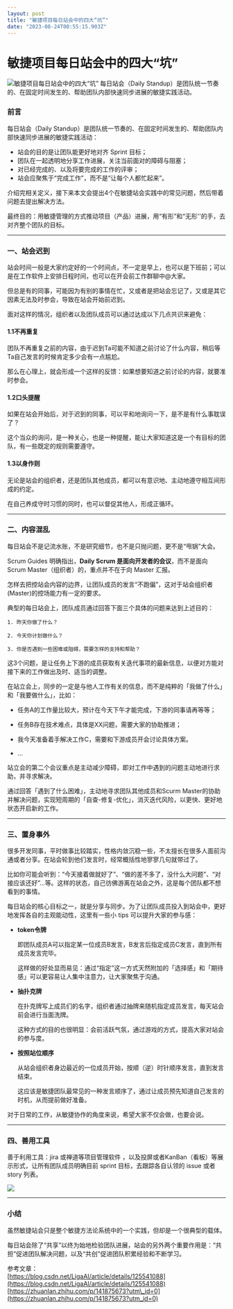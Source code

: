 ```yaml
---
layout: post
title: "敏捷项目每日站会中的四大“坑”"
date: "2023-08-24T00:55:15.903Z"
---
```

敏捷项目每日站会中的四大“坑”
===============

![敏捷项目每日站会中的四大“坑”](https://img2023.cnblogs.com/blog/2458865/202308/2458865-20230823175645508-86721833.png) 每日站会（Daily Standup）是团队统一节奏的、在固定时间发生的、帮助团队内部快速同步进展的敏捷实践活动。

### 前言

每日站会（Daily Standup）是团队统一节奏的、在固定时间发生的、帮助团队内部快速同步进展的敏捷实践活动：

*   站会的目的是让团队能更好地对齐 Sprint 目标；
*   团队在一起透明地分享工作进展，关注当前面对的障碍与阻塞；
*   对已经完成的、以及将要完成的工作的评审；
*   站会应聚焦于“完成工作”，而不是“让每个人都忙起来”。

介绍完相关定义，接下来本文会提出4个在敏捷站会实践中的常见问题，然后带着问题去提出解决方法。

最终目的：用敏捷管理的方式推动项目（产品）进展，用“有形”和“无形''的手，去对齐整个团队的目标。

* * *

### 一、站会迟到

站会时间一般是大家约定好的一个时间点，不一定是早上，也可以是下班前；可以是在工作软件上安排日程时间，也可以在开会前工作群聊中@大家。

但总是有的同事，可能因为有别的事情在忙，又或者是把站会忘记了，又或是其它因素无法及时参会，导致在站会开始前迟到。

面对这样的情况，组织者以及团队成员可以通过达成以下几点共识来避免：

#### 1.1不再重复

团队不再重复之前的内容，由于迟到Ta可能不知道之前讨论了什么内容，稍后等Ta自己发言的时候肯定多少会有一点尴尬。

那么在心理上，就会形成一个这样的反馈：如果想要知道之前讨论的内容，就要准时参会。

#### 1.2口头提醒

如果在站会开始后，对于迟到的同事，可以平和地询问一下，是不是有什么事耽误了？

这个当众的询问，是一种关心，也是一种提醒，能让大家知道这是一个有目标的团队，有一些既定的规则需要遵守。

#### 1.3以身作则

无论是站会的组织者，还是团队其他成员，都可以有意识地、主动地遵守相互间形成的约定。

在自己养成守时习惯的同时，也可以督促其他人，形成正循环。

* * *

### 二、内容混乱

每日站会不是记流水账，不是研究细节，也不是只抛问题，更不是“甩锅”大会。

Scrum Guides 明确指出，**Daily Scrum 是面向开发者的会议**，而不是面向Scrum Master（组织者）的，重点并不在于向 Master 汇报。

怎样去把控站会内容的边界，让团队成员的发言“不跑偏”，这对于站会组织者(Master)的控场能力有一定的要求。

典型的每日站会上，团队成员通过回答下面三个具体的问题来达到上述目的：

    1. 昨天你做了什么？
    
    2. 今天你计划做什么？
    
    3. 你是否遇到一些困难或阻碍，需要怎样的支持和帮助？
    

这3个问题，是让任务上下游的成员获取有关迭代事项的最新信息，以便对方能对接下来的工作做出及时、适当的调整。

在站立会上，同步的一定是与他人工作有关的信息，而不是纯粹的「我做了什么」和「我要做什么」，比如：

*   任务A的工作量比较大，预计在今天下午才能完成，下游的同事请再等等；
    
*   任务B存在技术难点，具体是XX问题，需要大家的协助推进；
    
*   我今天准备着手解决工作C，需要和下游成员开会讨论具体方案。
    
*   ...
    

站立会的第二个会议重点是主动减少障碍，即对工作中遇到的问题主动地进行求助，并寻求解决。

通过回答「遇到了什么困难」，主动地寻求团队其他成员和Scurm Master的协助并解决问题，实现短周期的「自查-修复-优化」，消灭迭代风险，以更快、更好地状态开启新的工作。

* * *

### 三、置身事外

很多开发同事，平时做事比较踏实，性格内敛沉稳一些，不太擅长在很多人面前沟通或者分享。在站会轮到他们发言时，经常概括性地寥寥几句就带过了。

比如你可能会听到：“今天接着做就好了”、“做的差不多了，没什么大问题”、“对接应该还好”...等。这样的状态，自己彷佛游离在站会之外，这是每个团队都不想看到的事情。

每日站会的核心目标之一，就是分享与同步。为了让团队成员投入到站会中，更好地发挥各自的主观能动性，这里有一些小 tips 可以提升大家的参与感：

*   **token令牌**
    
    即团队成员A可以指定某一位成员B发言，B发言后指定成员C发言，直到所有成员发言完毕。
    
    这样做的好处显而易见：通过“指定”这一方式天然附加的「选择感」和「期待感」可以更容易让人集中注意力，让大家聚焦于沟通。
    
*   **抽扑克牌**
    
    在扑克牌写上成员们的名字，组织者通过抽牌来随机指定成员发言，每天站会前会进行当面洗牌。
    
    这种方式的目的也很明显：会前活跃气氛，通过游戏的方式，提高大家对站会的参与度。
    
*   **按照站位顺序**
    
    从站会组织者身边最近的一位成员开始，按顺（逆）时针顺序发言，直到发言结束。
    
    这应该是敏捷团队最常见的一种发言顺序了，通过让成员预先知道自己发言的时机，从而提前做好准备。
    

对于日常的工作，从敏捷协作的角度来说，希望大家不仅会做，也要会说。

* * *

### 四、善用工具

善于利用工具：jira 或禅道等项目管理软件 ，以及投屏或者KanBan（看板）等展示形式，让所有团队成员明确目前 sprint 目标，去跟踪各自认领的 issue 或者 story 列表。

![](https://img2023.cnblogs.com/blog/2458865/202308/2458865-20230823174609899-1653044132.png)

* * *

### 小结

虽然敏捷站会只是整个敏捷方法论系统中的一个实践，但却是一个很典型的载体。

每日站会除了“共享”以终为始地检验团队进展，站会的另外两个重要作用是：“共担”促进团队解决问题，以及“共创”促进团队积累经验和不断学习。

参考文章：  
[https://blog.csdn.net/LigaAI/article/details/125541088](https://blog.csdn.net/LigaAI/article/details/125541088)  
[https://zhuanlan.zhihu.com/p/141875673?utm\_id=0](https://zhuanlan.zhihu.com/p/141875673?utm_id=0)